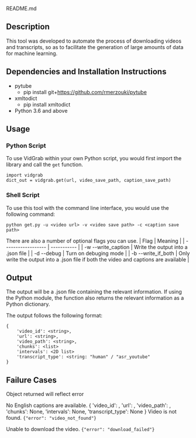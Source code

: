README.md

## Description
This tool was developed to automate the process of downloading videos and transcripts, so as to facilitate the generation of large amounts of data for machine learning.

## Dependencies and Installation Instructions

* pytube
    * pip install git+https://github.com/rmerzouki/pytube
* xmltodict
    * pip install xmltodict
* Python 3.6 and above

## Usage

### Python Script
To use VidGrab within your own Python script, you would first import the library and call the `get` function.
~~~
import vidgrab
dict_out = vidgrab.get(url, video_save_path, caption_save_path)
~~~

### Shell Script
To use this tool with the command line interface, you would use the following command:
```
python get.py -u <video url> -v <video save path> -c <caption save path>
```
There are also a number of optional flags you can use.
| Flag               | Meaning     |
| ------------------ | ----------- |
| -w --write_caption | Write the output into a .json file       |
| -d --debug         | Turn on debuging mode  |
| -b --write_if_both | Only write the output into a .json file if both the video and captions are available |

## Output
The output will be a .json file containing the relevant information. If using the Python module, the function also returns the relevant information as a Python dictionary.

The output follows the following format:
~~~~
{
    'video_id': <string>,
    'url': <string>,
    'video_path': <string>,
    'chunks': <list>
    'intervals': <2D list>
    'transcript_type': <string: "human" / "asr_youtube"
}
~~~~

## Failure Cases
Object returned will reflect error

No English captions are available.
{
    'video_id': <string>,
    'url': <string>,
    'video_path': <string>,
    'chunks': None,
    'intervals': None,
    'transcript_type': None
}
Video is not found.
`{"error": "video_not_found"}`

Unable to download the video.
`{"error": "download_failed"}`
